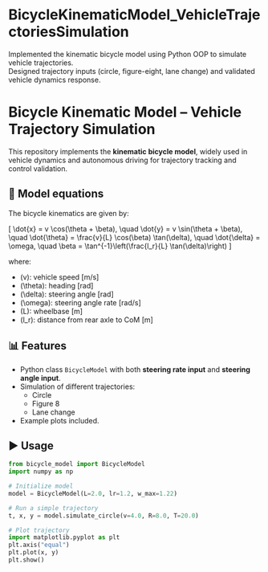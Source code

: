 # BicycleKinematicModel_VehicleTrajectoriesSimulation
Implemented the kinematic bicycle model using Python OOP to simulate vehicle trajectories.  
Designed trajectory inputs (circle, figure-eight, lane change) and validated vehicle dynamics response.

# Bicycle Kinematic Model – Vehicle Trajectory Simulation

This repository implements the **kinematic bicycle model**, widely used in vehicle dynamics and autonomous driving for trajectory tracking and control validation.

## 🚗 Model equations
The bicycle kinematics are given by:

\[
\dot{x} = v \cos(\theta + \beta), \quad
\dot{y} = v \sin(\theta + \beta), \quad
\dot{\theta} = \frac{v}{L} \cos(\beta) \tan(\delta), \quad
\dot{\delta} = \omega, \quad
\beta = \tan^{-1}\left(\frac{l_r}{L} \tan(\delta)\right)
\]

where:
- \(v\): vehicle speed [m/s]
- \(\theta\): heading [rad]
- \(\delta\): steering angle [rad]
- \(\omega\): steering angle rate [rad/s]
- \(L\): wheelbase [m]
- \(l_r\): distance from rear axle to CoM [m]

## 📊 Features
- Python class `BicycleModel` with both **steering rate input** and **steering angle input**.
- Simulation of different trajectories:
  - Circle
  - Figure 8
  - Lane change
- Example plots included.

## ▶️ Usage
```python
from bicycle_model import BicycleModel
import numpy as np

# Initialize model
model = BicycleModel(L=2.0, lr=1.2, w_max=1.22)

# Run a simple trajectory
t, x, y = model.simulate_circle(v=4.0, R=8.0, T=20.0)

# Plot trajectory
import matplotlib.pyplot as plt
plt.axis("equal")
plt.plot(x, y)
plt.show()


